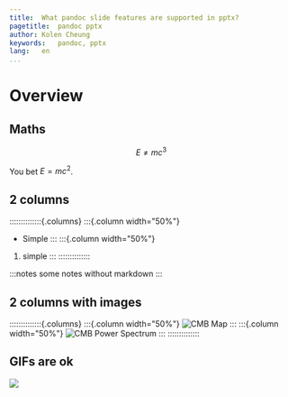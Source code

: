 ```yaml
---
title:	What pandoc slide features are supported in pptx?
pagetitle:	pandoc pptx
author:	Kolen Cheung
keywords:	pandoc, pptx
lang:	en
...
```


# Overview

## Maths

$$E \neq mc^3$$

You bet $E = mc^2$.

## 2 columns

::::::::::::::{.columns}
:::{.column width="50%"}
- Simple
:::
:::{.column width="50%"}
1. simple
:::
::::::::::::::

:::notes
some notes without markdown
:::

## 2 columns with images

::::::::::::::{.columns}
:::{.column width="50%"}
![CMB Map](https://upload.wikimedia.org/wikipedia/commons/thumb/2/2d/WMAP_2010.png/440px-WMAP_2010.png)
:::
:::{.column width="50%"}
![CMB Power Spectrum](https://upload.wikimedia.org/wikipedia/commons/thumb/1/16/PowerSpectrumExt.svg/600px-PowerSpectrumExt.svg.png)
:::
::::::::::::::

## GIFs are ok

![](https://upload.wikimedia.org/wikipedia/commons/2/2c/Rotating_earth_%28large%29.gif)

